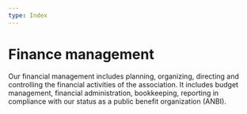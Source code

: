 ```yaml
---
type: Index
---
```


# Finance management

Our financial management includes planning, organizing, directing and controlling the financial activities of the association. It includes budget management, financial administration, bookkeeping, reporting in compliance with our status as a public benefit organization (ANBI).
